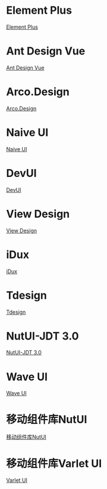 # **Element Plus**

<a href='https://element-plus.org/zh-CN/component/button.html'>Element Plus</a>

# **Ant Design Vue**
<a href='https://www.antdv.com/components/button-cn'>Ant Design Vue</a>

# **Arco.Design**

<a href='https://arco.design/react/components/button'>Arco.Design</a>

# **Naive UI**

<a href='https://www.naiveui.com/zh-CN/os-theme/components/button'>Naive UI</a>

# **DevUI**

<a href='https://vue-devui.github.io/components/button/'>DevUI</a>

# **View Design**

<a href='https://www.iviewui.com/view-ui-plus/component/base/button'>View Design</a>

# **iDux**

<a href='https://idux.site/components/button/zh'>iDux</a>

# Tdesign

<a href='https://tdesign.tencent.com/vue/components/button?tab=demo'>Tdesign</a>

# **NutUI-JDT 3.0**

<a href='https://nutui.jd.com/jdt/#/zh-CN/component/button'>NutUI-JDT 3.0</a>

# Wave UI

<a href='https://antoniandre.github.io/wave-ui/w-button'>Wave UI</a>

# 移动组件库NutUI

<a href='https://nutui.jd.com/h5/vue/4x/#/zh-CN/component/button'>移动组件库NutUI</a>

# 移动组件库Varlet UI

<a href='https://varlet.gitee.io/varlet-ui/#/zh-CN/button'>Varlet UI</a>

